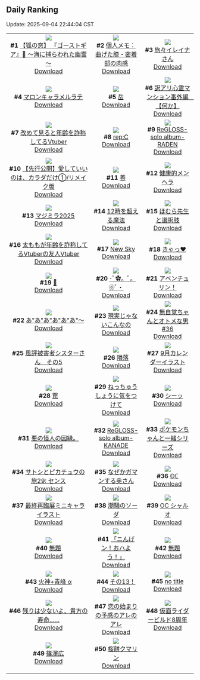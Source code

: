 ## Daily Ranking
Update: 2025-09-04 22:44:04 CST

|      |      |      |
| :----: | :----: | :----: |
| ![](https://i.pixiv.re/c/240x480/img-master/img/2025/09/02/18/02/01/134630378_p0_master1200.jpg)<br>**#1** [【狐の窓】 『ゴーストギア』🌊 ～海に捕らわれた幽霊～](https://www.pixiv.net/artworks/134630378)<br>[Download](https://i.pixiv.re/img-original/img/2025/09/02/18/02/01/134630378_p0.png) | ![](https://i.pixiv.re/c/240x480/img-master/img/2025/09/02/06/00/07/134616548_p0_master1200.jpg)<br>**#2** [個人メモ：曲げた膝・密着部の肉感](https://www.pixiv.net/artworks/134616548)<br>[Download](https://i.pixiv.re/img-original/img/2025/09/02/06/00/07/134616548_p0.jpg) | ![](https://i.pixiv.re/c/240x480/img-master/img/2025/09/02/00/02/38/134608654_p0_master1200.jpg)<br>**#3** [旅々イレイナさん](https://www.pixiv.net/artworks/134608654)<br>[Download](https://i.pixiv.re/img-original/img/2025/09/02/00/02/38/134608654_p0.png) |
| ![](https://i.pixiv.re/c/240x480/img-master/img/2025/09/03/20/30/02/134672260_p0_master1200.jpg)<br>**#4** [マロンキャラメルラテ](https://www.pixiv.net/artworks/134672260)<br>[Download](https://i.pixiv.re/img-original/img/2025/09/03/20/30/02/134672260_p0.png) | ![](https://i.pixiv.re/c/240x480/img-master/img/2025/09/03/01/58/24/134649323_p0_master1200.jpg)<br>**#5** [岳](https://www.pixiv.net/artworks/134649323)<br>[Download](https://i.pixiv.re/img-original/img/2025/09/03/01/58/24/134649323_p0.jpg) | ![](https://i.pixiv.re/c/240x480/img-master/img/2025/09/02/12/45/46/134623580_p0_master1200.jpg)<br>**#6** [訳アリ心霊マンション番外編　【何か】](https://www.pixiv.net/artworks/134623580)<br>[Download](https://i.pixiv.re/img-original/img/2025/09/02/12/45/46/134623580_p0.jpg) |
| ![](https://i.pixiv.re/c/240x480/img-master/img/2025/09/02/21/03/09/134637233_p0_master1200.jpg)<br>**#7** [改めて見ると年齢を詐称してるVtuber](https://www.pixiv.net/artworks/134637233)<br>[Download](https://i.pixiv.re/img-original/img/2025/09/02/21/03/09/134637233_p0.png) | ![](https://i.pixiv.re/c/240x480/img-master/img/2025/09/02/01/36/26/134612098_p0_master1200.jpg)<br>**#8** [rep:C](https://www.pixiv.net/artworks/134612098)<br>[Download](https://i.pixiv.re/img-original/img/2025/09/02/01/36/26/134612098_p0.png) | ![](https://i.pixiv.re/c/240x480/img-master/img/2025/09/02/08/54/22/134619364_p0_master1200.jpg)<br>**#9** [ReGLOSS- solo album-RADEN](https://www.pixiv.net/artworks/134619364)<br>[Download](https://i.pixiv.re/img-original/img/2025/09/02/08/54/22/134619364_p0.jpg) |
| ![](https://i.pixiv.re/c/240x480/img-master/img/2025/09/02/20/15/21/134635078_p0_master1200.jpg)<br>**#10** [【先行公開】愛していいのは、カラダだけ①/リメイク版](https://www.pixiv.net/artworks/134635078)<br>[Download](https://i.pixiv.re/img-original/img/2025/09/02/20/15/21/134635078_p0.png) | ![](https://i.pixiv.re/c/240x480/img-master/img/2025/09/03/22/55/40/134678757_p0_master1200.jpg)<br>**#11** [善](https://www.pixiv.net/artworks/134678757)<br>[Download](https://i.pixiv.re/img-original/img/2025/09/03/22/55/40/134678757_p0.jpg) | ![](https://i.pixiv.re/c/240x480/img-master/img/2025/09/03/00/00/18/134645075_p0_master1200.jpg)<br>**#12** [健康的メンヘラ](https://www.pixiv.net/artworks/134645075)<br>[Download](https://i.pixiv.re/img-original/img/2025/09/03/00/00/18/134645075_p0.jpg) |
| ![](https://i.pixiv.re/c/240x480/img-master/img/2025/09/03/23/05/46/134679255_p0_master1200.jpg)<br>**#13** [マジミラ2025](https://www.pixiv.net/artworks/134679255)<br>[Download](https://i.pixiv.re/img-original/img/2025/09/03/23/05/46/134679255_p0.jpg) | ![](https://i.pixiv.re/c/240x480/img-master/img/2025/09/03/00/00/13/134645022_p0_master1200.jpg)<br>**#14** [12時を超える魔法](https://www.pixiv.net/artworks/134645022)<br>[Download](https://i.pixiv.re/img-original/img/2025/09/03/00/00/13/134645022_p0.jpg) | ![](https://i.pixiv.re/c/240x480/img-master/img/2025/09/02/11/26/04/134621801_p0_master1200.jpg)<br>**#15** [ほむら先生と選択肢](https://www.pixiv.net/artworks/134621801)<br>[Download](https://i.pixiv.re/img-original/img/2025/09/02/11/26/04/134621801_p0.png) |
| ![](https://i.pixiv.re/c/240x480/img-master/img/2025/09/03/21/14/11/134674249_p0_master1200.jpg)<br>**#16** [太ももが年齢を詐称してるVtuberの友人Vtuber](https://www.pixiv.net/artworks/134674249)<br>[Download](https://i.pixiv.re/img-original/img/2025/09/03/21/14/11/134674249_p0.jpg) | ![](https://i.pixiv.re/c/240x480/img-master/img/2025/09/03/01/53/41/134649223_p0_master1200.jpg)<br>**#17** [New Sky](https://www.pixiv.net/artworks/134649223)<br>[Download](https://i.pixiv.re/img-original/img/2025/09/03/01/53/41/134649223_p0.jpg) | ![](https://i.pixiv.re/c/240x480/img-master/img/2025/09/02/12/42/24/134623503_p0_master1200.jpg)<br>**#18** [きゃっ❤️](https://www.pixiv.net/artworks/134623503)<br>[Download](https://i.pixiv.re/img-original/img/2025/09/02/12/42/24/134623503_p0.png) |
| ![](https://i.pixiv.re/c/240x480/img-master/img/2025/09/03/00/00/10/134644998_p0_master1200.jpg)<br>**#19** [💙](https://www.pixiv.net/artworks/134644998)<br>[Download](https://i.pixiv.re/img-original/img/2025/09/03/00/00/10/134644998_p0.png) | ![](https://i.pixiv.re/c/240x480/img-master/img/2025/09/02/00/00/32/134608376_p0_master1200.jpg)<br>**#20** [･ﾟ✿。ﾟ。❀ﾟ・](https://www.pixiv.net/artworks/134608376)<br>[Download](https://i.pixiv.re/img-original/img/2025/09/02/00/00/32/134608376_p0.jpg) | ![](https://i.pixiv.re/c/240x480/img-master/img/2025/09/02/13/52/07/134624770_p0_master1200.jpg)<br>**#21** [アベンチュリン！](https://www.pixiv.net/artworks/134624770)<br>[Download](https://i.pixiv.re/img-original/img/2025/09/02/13/52/07/134624770_p0.png) |
| ![](https://i.pixiv.re/c/240x480/img-master/img/2025/09/03/12/09/06/134659379_p0_master1200.jpg)<br>**#22** [あ"あ"あ"あ"あ"あ"〜](https://www.pixiv.net/artworks/134659379)<br>[Download](https://i.pixiv.re/img-original/img/2025/09/03/12/09/06/134659379_p0.png) | ![](https://i.pixiv.re/c/240x480/img-master/img/2025/09/03/00/18/29/134646188_p0_master1200.jpg)<br>**#23** [現実じゃないこんなの](https://www.pixiv.net/artworks/134646188)<br>[Download](https://i.pixiv.re/img-original/img/2025/09/03/00/18/29/134646188_p0.png) | ![](https://i.pixiv.re/c/240x480/img-master/img/2025/09/03/00/00/18/134645069_p0_master1200.jpg)<br>**#24** [無自覚ちゃんとオトメな男 #36](https://www.pixiv.net/artworks/134645069)<br>[Download](https://i.pixiv.re/img-original/img/2025/09/03/00/00/18/134645069_p0.jpg) |
| ![](https://i.pixiv.re/c/240x480/img-master/img/2025/09/02/07/20/22/134617838_p0_master1200.jpg)<br>**#25** [風評被害者シスターさん　その5](https://www.pixiv.net/artworks/134617838)<br>[Download](https://i.pixiv.re/img-original/img/2025/09/02/07/20/22/134617838_p0.png) | ![](https://i.pixiv.re/c/240x480/img-master/img/2025/09/02/07/30/02/134618041_p0_master1200.jpg)<br>**#26** [隕落](https://www.pixiv.net/artworks/134618041)<br>[Download](https://i.pixiv.re/img-original/img/2025/09/02/07/30/02/134618041_p0.png) | ![](https://i.pixiv.re/c/240x480/img-master/img/2025/09/02/19/44/18/134633764_p0_master1200.jpg)<br>**#27** [9月カレンダーイラスト](https://www.pixiv.net/artworks/134633764)<br>[Download](https://i.pixiv.re/img-original/img/2025/09/02/19/44/18/134633764_p0.jpg) |
| ![](https://i.pixiv.re/c/240x480/img-master/img/2025/09/02/23/50/16/134644492_p0_master1200.jpg)<br>**#28** [罠](https://www.pixiv.net/artworks/134644492)<br>[Download](https://i.pixiv.re/img-original/img/2025/09/02/23/50/16/134644492_p0.png) | ![](https://i.pixiv.re/c/240x480/img-master/img/2025/09/03/00/00/21/134645095_p0_master1200.jpg)<br>**#29** [ねっちゅうしょうに気をつけて](https://www.pixiv.net/artworks/134645095)<br>[Download](https://i.pixiv.re/img-original/img/2025/09/03/00/00/21/134645095_p0.jpg) | ![](https://i.pixiv.re/c/240x480/img-master/img/2025/09/02/00/00/11/134608232_p0_master1200.jpg)<br>**#30** [シーッ](https://www.pixiv.net/artworks/134608232)<br>[Download](https://i.pixiv.re/img-original/img/2025/09/02/00/00/11/134608232_p0.jpg) |
| ![](https://i.pixiv.re/c/240x480/img-master/img/2025/09/03/11/06/10/134657325_p0_master1200.jpg)<br>**#31** [悪の怪人の因縁。](https://www.pixiv.net/artworks/134657325)<br>[Download](https://i.pixiv.re/img-original/img/2025/09/03/11/06/10/134657325_p0.jpg) | ![](https://i.pixiv.re/c/240x480/img-master/img/2025/09/03/09/30/28/134656609_p0_master1200.jpg)<br>**#32** [ReGLOSS- solo album-KANADE](https://www.pixiv.net/artworks/134656609)<br>[Download](https://i.pixiv.re/img-original/img/2025/09/03/09/30/28/134656609_p0.jpg) | ![](https://i.pixiv.re/c/240x480/img-master/img/2025/09/03/10/33/05/134657545_p0_master1200.jpg)<br>**#33** [ポケモンちゃんと一緒シリーズ](https://www.pixiv.net/artworks/134657545)<br>[Download](https://i.pixiv.re/img-original/img/2025/09/03/10/33/05/134657545_p0.png) |
| ![](https://i.pixiv.re/c/240x480/img-master/img/2025/09/02/22/15/57/134640388_p0_master1200.jpg)<br>**#34** [サトシとピカチュウの旅29: センス](https://www.pixiv.net/artworks/134640388)<br>[Download](https://i.pixiv.re/img-original/img/2025/09/02/22/15/57/134640388_p0.jpg) | ![](https://i.pixiv.re/c/240x480/img-master/img/2025/09/02/00/02/35/134608644_p0_master1200.jpg)<br>**#35** [なぜかガマンする奥さん](https://www.pixiv.net/artworks/134608644)<br>[Download](https://i.pixiv.re/img-original/img/2025/09/02/00/02/35/134608644_p0.jpg) | ![](https://i.pixiv.re/c/240x480/img-master/img/2025/09/03/00/00/06/134644971_p0_master1200.jpg)<br>**#36** [𝕆ℂ](https://www.pixiv.net/artworks/134644971)<br>[Download](https://i.pixiv.re/img-original/img/2025/09/03/00/00/06/134644971_p0.png) |
| ![](https://i.pixiv.re/c/240x480/img-master/img/2025/09/03/20/01/02/134671153_p0_master1200.jpg)<br>**#37** [最終再臨展ミニキャライラスト](https://www.pixiv.net/artworks/134671153)<br>[Download](https://i.pixiv.re/img-original/img/2025/09/03/20/01/02/134671153_p0.jpg) | ![](https://i.pixiv.re/c/240x480/img-master/img/2025/09/02/21/51/26/134639178_p0_master1200.jpg)<br>**#38** [潮騒のソーダ](https://www.pixiv.net/artworks/134639178)<br>[Download](https://i.pixiv.re/img-original/img/2025/09/02/21/51/26/134639178_p0.jpg) | ![](https://i.pixiv.re/c/240x480/img-master/img/2025/09/02/01/28/24/134611842_p0_master1200.jpg)<br>**#39** [OC シャルオ](https://www.pixiv.net/artworks/134611842)<br>[Download](https://i.pixiv.re/img-original/img/2025/09/02/01/28/24/134611842_p0.jpg) |
| ![](https://i.pixiv.re/c/240x480/img-master/img/2025/09/02/20/34/28/134635834_p0_master1200.jpg)<br>**#40** [無題](https://www.pixiv.net/artworks/134635834)<br>[Download](https://i.pixiv.re/img-original/img/2025/09/02/20/34/28/134635834_p0.png) | ![](https://i.pixiv.re/c/240x480/img-master/img/2025/09/02/00/00/14/134608255_p0_master1200.jpg)<br>**#41** [「ニんげン！おハよう！」](https://www.pixiv.net/artworks/134608255)<br>[Download](https://i.pixiv.re/img-original/img/2025/09/02/00/00/14/134608255_p0.png) | ![](https://i.pixiv.re/c/240x480/img-master/img/2025/09/02/20/35/17/134635862_p0_master1200.jpg)<br>**#42** [無題](https://www.pixiv.net/artworks/134635862)<br>[Download](https://i.pixiv.re/img-original/img/2025/09/02/20/35/17/134635862_p0.png) |
| ![](https://i.pixiv.re/c/240x480/img-master/img/2025/09/02/19/21/55/134633010_p0_master1200.jpg)<br>**#43** [火神+青峰 α](https://www.pixiv.net/artworks/134633010)<br>[Download](https://i.pixiv.re/img-original/img/2025/09/02/19/21/55/134633010_p0.jpg) | ![](https://i.pixiv.re/c/240x480/img-master/img/2025/09/02/22/17/50/134640459_p0_master1200.jpg)<br>**#44** [その13！](https://www.pixiv.net/artworks/134640459)<br>[Download](https://i.pixiv.re/img-original/img/2025/09/02/22/17/50/134640459_p0.jpg) | ![](https://i.pixiv.re/c/240x480/img-master/img/2025/09/02/23/48/09/134644407_p0_master1200.jpg)<br>**#45** [no title](https://www.pixiv.net/artworks/134644407)<br>[Download](https://i.pixiv.re/img-original/img/2025/09/02/23/48/09/134644407_p0.jpg) |
| ![](https://i.pixiv.re/c/240x480/img-master/img/2025/09/02/04/10/43/134615155_p0_master1200.jpg)<br>**#46** [残りは少ないよ、貴方の寿命……](https://www.pixiv.net/artworks/134615155)<br>[Download](https://i.pixiv.re/img-original/img/2025/09/02/04/10/43/134615155_p0.jpg) | ![](https://i.pixiv.re/c/240x480/img-master/img/2025/09/02/00/02/36/134608650_p0_master1200.jpg)<br>**#47** [恋の始まりの予感のアレのアレ](https://www.pixiv.net/artworks/134608650)<br>[Download](https://i.pixiv.re/img-original/img/2025/09/02/00/02/36/134608650_p0.jpg) | ![](https://i.pixiv.re/c/240x480/img-master/img/2025/09/03/19/15/35/134669092_p0_master1200.jpg)<br>**#48** [仮面ライダービルド8周年](https://www.pixiv.net/artworks/134669092)<br>[Download](https://i.pixiv.re/img-original/img/2025/09/03/19/15/35/134669092_p0.png) |
| ![](https://i.pixiv.re/c/240x480/img-master/img/2025/09/02/00/00/16/134608278_p0_master1200.jpg)<br>**#49** [篠澤広](https://www.pixiv.net/artworks/134608278)<br>[Download](https://i.pixiv.re/img-original/img/2025/09/02/00/00/16/134608278_p0.png) | ![](https://i.pixiv.re/c/240x480/img-master/img/2025/09/03/02/34/50/134650149_p0_master1200.jpg)<br>**#50** [桜餅クマリン](https://www.pixiv.net/artworks/134650149)<br>[Download](https://i.pixiv.re/img-original/img/2025/09/03/02/34/50/134650149_p0.jpg) |
|      |
